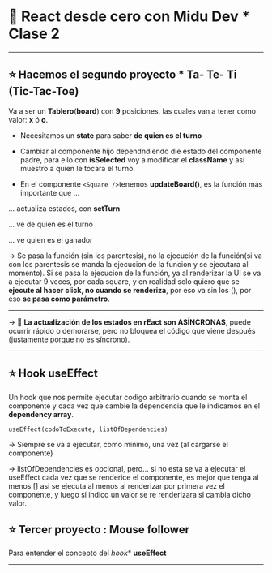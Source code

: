 # :book: React desde cero con Midu Dev * Clase 2

---

## :star: Hacemos el segundo proyecto * Ta- Te- Ti (Tic-Tac-Toe)

Va a ser un **Tablero**(**board**) con **9** posiciones, las cuales van a tener como valor: **x** ó **o**.

- Necesitamos un **state** para saber **de quien es el turno**

- Cambiar al componente hijo dependndiendo dle estado del componente padre, para ello con **isSelected** voy a modificar el **className** y asi muestro a quien le tocara el turno.

- En el componente `<Square />`tenemos **updateBoard()**, es la función más importante que ...

... actualiza estados, con **setTurn**

... ve de quien es el turno

... ve quien es el ganador

-> Se pasa la función (sin los parentesis), no la ejecución de la función(si va con los parentesis se manda la ejecucion de la funcion y se ejecutara al momento). Si se pasa la ejecucion de la función, ya al renderizar la UI se va a ejecutar 9 veces, por cada square, y en realidad solo quiero que se **ejecute al hacer click, no cuando se renderiza**, por eso va sin los (), por eso **se pasa como parámetro**.

---

-> :book: **La actualización de los estados en rEact son ASÍNCRONAS**, puede ocurrir rápido o demorarse, pero no bloquea el código que viene después (justamente porque no es síncrono).

---

## :star: Hook useEffect

Un hook que nos permite ejecutar codigo arbitrario cuando se monta el componente y cada vez que cambie la dependencia que le indicamos en el **dependency array**.

```
useEffect(codoToExecute, listOfDependencies)
```

-> Siempre se va a ejecutar, como mínimo, una vez (al cargarse el componente)

-> listOfDependencies es opcional, pero... si no esta se va a ejecutar el useEffect cada vez que se renderice el componente, es mejor que tenga al menos [] asi se ejecuta al menos al renderizar por primera vez el componente, y luego si indico un valor se re renderizara si cambia dicho valor.


## :star:  Tercer proyecto : Mouse follower


Para entender el concepto del *hook** **useEffect**

---